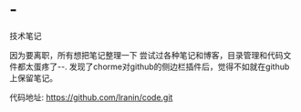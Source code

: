 # -
技术笔记

因为要离职，所有想把笔记整理一下
尝试过各种笔记和博客，目录管理和代码文件都太蛋疼了--.
发现了chorme对github的侧边栏插件后，觉得不如就在github上保留笔记。

代码地址: https://github.com/lranin/code.git
